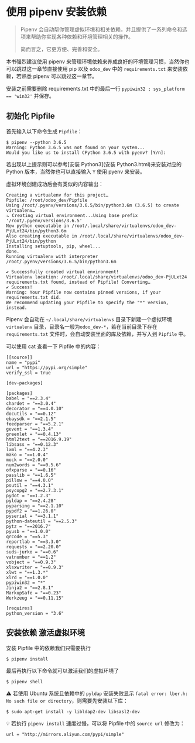 # 使用 pipenv 安装依赖

> Pipenv 会自动帮你管理虚拟环境和相关依赖，并且提供了一系列命令和选项来帮助你实现各种依赖和环境管理相关的操作。  
>
> 简而言之，它更方便、完善和安全。
  
本书强烈建议使用 pipenv 来管理环境依赖来养成良好的环境管理习惯，当然你也可以跳过这一章节直接使用 pip 以及 `odoo_dev` 中的 `requirements.txt` 来安装依赖，若熟悉 pipenv 可以跳过这一章节。

安装之前需要删除 requirements.txt 中的最后一行 `pypiwin32 ; sys_platform == 'win32'` 并保存。

## 初始化 Pipfile

首先输入以下命令生成 `Pipfile`：

```shell
$ pipenv --python 3.6.5
Warning: Python 3.6.5 was not found on your system...
Would you like us to install CPython 3.6.5 with pyenv? [Y/n]:
```

若出现以上提示则可以参考[安装 Python3](安装 Python3.html)来安装对应的 Python 版本，当然你也可以直接输入 `Y` 使用 pyenv 来安装。

虚拟环境创建成功后会有类似的内容输出：

```
Creating a virtualenv for this project…
Pipfile: /root/odoo_dev/Pipfile
Using /root/.pyenv/versions/3.6.5/bin/python3.6m (3.6.5) to create virtualenv…
⠦ Creating virtual environment...Using base prefix '/root/.pyenv/versions/3.6.5'
New python executable in /root/.local/share/virtualenvs/odoo_dev-PjULxt24/bin/python3.6m
Also creating executable in /root/.local/share/virtualenvs/odoo_dev-PjULxt24/bin/python
Installing setuptools, pip, wheel...
done.
Running virtualenv with interpreter /root/.pyenv/versions/3.6.5/bin/python3.6m

✔ Successfully created virtual environment!
Virtualenv location: /root/.local/share/virtualenvs/odoo_dev-PjULxt24
requirements.txt found, instead of Pipfile! Converting…
✔ Success!
Warning: Your Pipfile now contains pinned versions, if your requirements.txt did.
We recommend updating your Pipfile to specify the "*" version, instead.
```

Pipenv 会自动在 `~/.local/share/virtualenvs` 目录下新建一个虚拟环境 `virtualenv` 目录，目录名一般为`odoo_dev-*`，若在当前目录下存在 `requirements.txt` 文件时，会自动安装里面的库及依赖，并写入到 `Pipfile` 中。   

可以使用 cat 查看一下 Pipfile 中的内容：

```
[[source]]
name = "pypi"
url = "https://pypi.org/simple"
verify_ssl = true

[dev-packages]

[packages]
babel = "==2.3.4"
chardet = "==3.0.4"
decorator = "==4.0.10"
docutils = "==0.12"
ebaysdk = "==2.1.5"
feedparser = "==5.2.1"
gevent = "==1.3.4"
greenlet = "==0.4.13"
html2text = "==2016.9.19"
libsass = "==0.12.3"
lxml = "==4.2.3"
mako = "==1.0.4"
mock = "==2.0.0"
num2words = "==0.5.6"
ofxparse = "==0.16"
passlib = "==1.6.5"
pillow = "==4.0.0"
psutil = "==4.3.1"
psycopg2 = "==2.7.3.1"
pydot = "==1.2.3"
pyldap = "==2.4.28"
pyparsing = "==2.1.10"
pypdf2 = "==1.26.0"
pyserial = "==3.1.1"
python-dateutil = "==2.5.3"
pytz = "==2016.7"
pyusb = "==1.0.0"
qrcode = "==5.3"
reportlab = "==3.3.0"
requests = "==2.20.0"
suds-jurko = "==0.6"
vatnumber = "==1.2"
vobject = "==0.9.3"
xlsxwriter = "==0.9.3"
xlwt = "==1.3.*"
xlrd = "==1.0.0"
pypiwin32 = "*"
Jinja2 = "==2.8.1"
MarkupSafe = "==0.23"
Werkzeug = "==0.11.15"

[requires]
python_version = "3.6"
```

## 安装依赖 激活虚拟环境

安装 Pipfile 中的依赖我们只需要执行

```
$ pipenv install
```

最后再执行以下命令就可以激活我们的虚拟环境了

```
$ pipenv shell
```

⚠️ 若使用 Ubuntu 系统且依赖中的 `pyldap` 安装失败显示 `fatal error: lber.h: No such file or directory`，则需要先安装以下库：

```shell
$ sudo apt-get install -y libldap2-dev libsasl2-dev
```

💡 若执行 `pipenv install` 速度过慢，可以将 Pipfile 中的 `source url` 修改为：

```
url = "http://mirrors.aliyun.com/pypi/simple"
```
